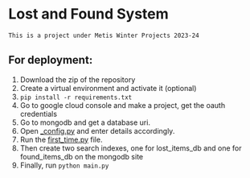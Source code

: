 # Lost and Found System 
`This is a project under Metis Winter Projects 2023-24`

## For deployment:
1. Download the zip of the repository
2. Create a virtual environment and activate it (optional)
3. `pip install -r requirements.txt`
4. Go to google cloud console and make a project, get the oauth credentials
5. Go to mongodb and get a database uri.
6. Open [_config.py](./_config.py) and enter details accordingly.
7. Run the [first_time.py](./first_time.py) file.
8. Then create two search indexes, one for lost_items_db and one for found_items_db on the mongodb site
9. Finally, run `python main.py`